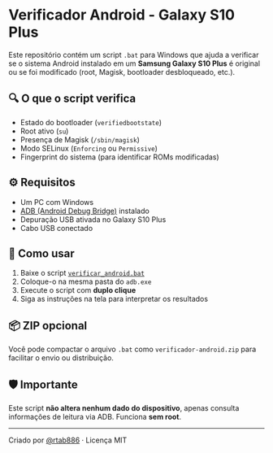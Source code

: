# Verificador Android - Galaxy S10 Plus

Este repositório contém um script `.bat` para Windows que ajuda a verificar se o sistema Android instalado em um **Samsung Galaxy S10 Plus** é original ou se foi modificado (root, Magisk, bootloader desbloqueado, etc.).

## 🔍 O que o script verifica

- Estado do bootloader (`verifiedbootstate`)
- Root ativo (`su`)
- Presença de Magisk (`/sbin/magisk`)
- Modo SELinux (`Enforcing` ou `Permissive`)
- Fingerprint do sistema (para identificar ROMs modificadas)

## ⚙️ Requisitos

- Um PC com Windows
- [ADB (Android Debug Bridge)](https://developer.android.com/tools/releases/platform-tools) instalado
- Depuração USB ativada no Galaxy S10 Plus
- Cabo USB conectado

## 🧪 Como usar

1. Baixe o script [`verificar_android.bat`](verificar_android.bat)
2. Coloque-o na mesma pasta do `adb.exe`
3. Execute o script com **duplo clique**
4. Siga as instruções na tela para interpretar os resultados

## 📦 ZIP opcional

Você pode compactar o arquivo `.bat` como `verificador-android.zip` para facilitar o envio ou distribuição.

## 🛡️ Importante

Este script **não altera nenhum dado do dispositivo**, apenas consulta informações de leitura via ADB. Funciona **sem root**.

---

Criado por [@rtab886](https://github.com/rtab886) · Licença MIT
